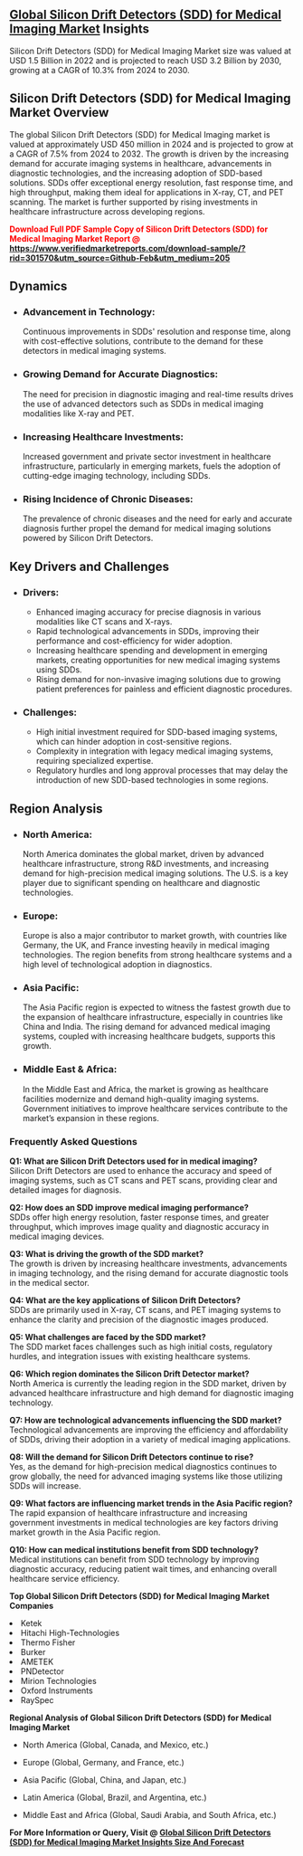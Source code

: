 <h2><a href="https://www.verifiedmarketreports.com/download-sample/?rid=301570&amp;utm_source=Github&amp;utm_medium=205" target="_blank">Global Silicon Drift Detectors (SDD) for Medical Imaging Market</a> Insights</h2><p>Silicon Drift Detectors (SDD) for Medical Imaging Market size was valued at USD 1.5 Billion in 2022 and is projected to reach USD 3.2 Billion by 2030, growing at a CAGR of 10.3% from 2024 to 2030.</p><p> <h2>Silicon Drift Detectors (SDD) for Medical Imaging Market Overview</h2> <p>The global Silicon Drift Detectors (SDD) for Medical Imaging market is valued at approximately USD 450 million in 2024 and is projected to grow at a CAGR of 7.5% from 2024 to 2032. The growth is driven by the increasing demand for accurate imaging systems in healthcare, advancements in diagnostic technologies, and the increasing adoption of SDD-based solutions. SDDs offer exceptional energy resolution, fast response time, and high throughput, making them ideal for applications in X-ray, CT, and PET scanning. The market is further supported by rising investments in healthcare infrastructure across developing regions.</p> <p><strong><p><span class=""><span style="color: #ff0000;"><strong>Download Full PDF Sample Copy of Silicon Drift Detectors (SDD) for Medical Imaging Market Report</strong> @ </span><a href="https://www.verifiedmarketreports.com/download-sample/?rid=301570&amp;utm_source=Github-Feb&amp;utm_medium=205" target="_blank">https://www.verifiedmarketreports.com/download-sample/?rid=301570&amp;utm_source=Github-Feb&amp;utm_medium=205</a></span></p></strong></p> <h2>Dynamics</h2> <ul> <li><h3>Advancement in Technology:</h3> Continuous improvements in SDDs' resolution and response time, along with cost-effective solutions, contribute to the demand for these detectors in medical imaging systems.</li> <li><h3>Growing Demand for Accurate Diagnostics:</h3> The need for precision in diagnostic imaging and real-time results drives the use of advanced detectors such as SDDs in medical imaging modalities like X-ray and PET.</li> <li><h3>Increasing Healthcare Investments:</h3> Increased government and private sector investment in healthcare infrastructure, particularly in emerging markets, fuels the adoption of cutting-edge imaging technology, including SDDs.</li> <li><h3>Rising Incidence of Chronic Diseases:</h3> The prevalence of chronic diseases and the need for early and accurate diagnosis further propel the demand for medical imaging solutions powered by Silicon Drift Detectors.</li> </ul> <h2>Key Drivers and Challenges</h2> <ul> <li><h3>Drivers:</h3> <ul> <li>Enhanced imaging accuracy for precise diagnosis in various modalities like CT scans and X-rays.</li> <li>Rapid technological advancements in SDDs, improving their performance and cost-efficiency for wider adoption.</li> <li>Increasing healthcare spending and development in emerging markets, creating opportunities for new medical imaging systems using SDDs.</li> <li>Rising demand for non-invasive imaging solutions due to growing patient preferences for painless and efficient diagnostic procedures.</li> </ul> </li> <li><h3>Challenges:</h3> <ul> <li>High initial investment required for SDD-based imaging systems, which can hinder adoption in cost-sensitive regions.</li> <li>Complexity in integration with legacy medical imaging systems, requiring specialized expertise.</li> <li>Regulatory hurdles and long approval processes that may delay the introduction of new SDD-based technologies in some regions.</li> </ul> </li> </ul> <h2>Region Analysis</h2> <ul> <li><h3>North America:</h3> North America dominates the global market, driven by advanced healthcare infrastructure, strong R&D investments, and increasing demand for high-precision medical imaging solutions. The U.S. is a key player due to significant spending on healthcare and diagnostic technologies.</li> <li><h3>Europe:</h3> Europe is also a major contributor to market growth, with countries like Germany, the UK, and France investing heavily in medical imaging technologies. The region benefits from strong healthcare systems and a high level of technological adoption in diagnostics.</li> <li><h3>Asia Pacific:</h3> The Asia Pacific region is expected to witness the fastest growth due to the expansion of healthcare infrastructure, especially in countries like China and India. The rising demand for advanced medical imaging systems, coupled with increasing healthcare budgets, supports this growth.</li> <li><h3>Middle East & Africa:</h3> In the Middle East and Africa, the market is growing as healthcare facilities modernize and demand high-quality imaging systems. Government initiatives to improve healthcare services contribute to the market’s expansion in these regions.</li> </ul> <h3>Frequently Asked Questions</h3> <p><strong>Q1: What are Silicon Drift Detectors used for in medical imaging?</strong><br>Silicon Drift Detectors are used to enhance the accuracy and speed of imaging systems, such as CT scans and PET scans, providing clear and detailed images for diagnosis.</p> <p><strong>Q2: How does an SDD improve medical imaging performance?</strong><br>SDDs offer high energy resolution, faster response times, and greater throughput, which improves image quality and diagnostic accuracy in medical imaging devices.</p> <p><strong>Q3: What is driving the growth of the SDD market?</strong><br>The growth is driven by increasing healthcare investments, advancements in imaging technology, and the rising demand for accurate diagnostic tools in the medical sector.</p> <p><strong>Q4: What are the key applications of Silicon Drift Detectors?</strong><br>SDDs are primarily used in X-ray, CT scans, and PET imaging systems to enhance the clarity and precision of the diagnostic images produced.</p> <p><strong>Q5: What challenges are faced by the SDD market?</strong><br>The SDD market faces challenges such as high initial costs, regulatory hurdles, and integration issues with existing healthcare systems.</p> <p><strong>Q6: Which region dominates the Silicon Drift Detector market?</strong><br>North America is currently the leading region in the SDD market, driven by advanced healthcare infrastructure and high demand for diagnostic imaging technology.</p> <p><strong>Q7: How are technological advancements influencing the SDD market?</strong><br>Technological advancements are improving the efficiency and affordability of SDDs, driving their adoption in a variety of medical imaging applications.</p> <p><strong>Q8: Will the demand for Silicon Drift Detectors continue to rise?</strong><br>Yes, as the demand for high-precision medical diagnostics continues to grow globally, the need for advanced imaging systems like those utilizing SDDs will increase.</p> <p><strong>Q9: What factors are influencing market trends in the Asia Pacific region?</strong><br>The rapid expansion of healthcare infrastructure and increasing government investments in medical technologies are key factors driving market growth in the Asia Pacific region.</p> <p><strong>Q10: How can medical institutions benefit from SDD technology?</strong><br>Medical institutions can benefit from SDD technology by improving diagnostic accuracy, reducing patient wait times, and enhancing overall healthcare service efficiency.</p> </p><p><strong>Top Global Silicon Drift Detectors (SDD) for Medical Imaging Market Companies</strong></p><div data-test-id=""><p><li>Ketek</li><li> Hitachi High-Technologies</li><li> Thermo Fisher</li><li> Burker</li><li> AMETEK</li><li> PNDetector</li><li> Mirion Technologies</li><li> Oxford Instruments</li><li> RaySpec</li></p><div><strong>Regional Analysis of&nbsp;Global Silicon Drift Detectors (SDD) for Medical Imaging Market</strong></div><ul><li dir="ltr"><p dir="ltr">North America&nbsp;(Global, Canada, and Mexico, etc.)</p></li><li dir="ltr"><p dir="ltr">Europe (Global, Germany, and France, etc.)</p></li><li dir="ltr"><p dir="ltr">Asia Pacific&nbsp;(Global, China, and Japan, etc.)</p></li><li dir="ltr"><p dir="ltr">Latin America&nbsp;(Global, Brazil, and Argentina, etc.)</p></li><li dir="ltr">Middle East and Africa&nbsp;(Global, Saudi Arabia, and South Africa, etc.)</li></ul><p><strong>For More Information or Query, Visit @&nbsp;</strong><strong><a href="https://www.verifiedmarketreports.com/product/silicon-drift-detectors-sdd-for-medical-imaging-market/?utm_source=Github&amp;utm_medium=205" target="_blank">Global Silicon Drift Detectors (SDD) for Medical Imaging Market Insights Size And Forecast</a></strong></p></div>
